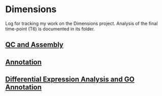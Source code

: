 # Dimensions

Log for tracking my work on the Dimensions project. Analysis of the final time-point (T6)
is documented in its folder.

## [QC and Assembly](https://github.com/bastodian/Dimensions/tree/master/QC-and-Assembly)

## [Annotation](https://github.com/bastodian/Dimensions/tree/master/Annotation)

## [Differential Expression Analysis and GO Annotation](https://github.com/bastodian/Dimensions/tree/master/DifferentialExpression-GO-Analysis)
